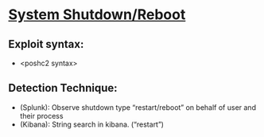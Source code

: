 # [System Shutdown/Reboot](https://attack.mitre.org/techniques/T1529/)

## Exploit syntax:
* \<poshc2 syntax\>

## Detection Technique:
* (Splunk): Observe shutdown type “restart/reboot” on behalf of user and their process
* (Kibana): String search in kibana. (“restart”)
